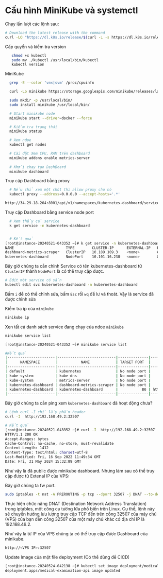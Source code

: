 # Cấu hình MiniKube và systemctl

Chạy lần lượt các lệnh sau:

```bash
# Download the latest release with the command
curl -LO "https://dl.k8s.io/release/$(curl -L -s https://dl.k8s.io/release/stable.txt)/bin/linux/amd64/kubectl"
```

Cấp quyền và kiểm tra version

```bash
   chmod +x kubectl
   sudo mv ./kubectl /usr/local/bin/kubectl
   kubectl version
```


MiniKube
```bash
  grep -E --color 'vmx|svm' /proc/cpuinfo

  curl -Lo minikube https://storage.googleapis.com/minikube/releases/latest/minikube-linux-amd64   && chmod +x minikube

  sudo mkdir -p /usr/local/bin/
  sudo install minikube /usr/local/bin/

  # Start minikube node
  minikube start --driver=docker --force

  # Kiểm tra trạng thái
  minikube status

  # Xem ndoe
  kubectl get nodes

  # Cài đặt Xem CPU, RAM trên dashboard
  minikube addons enable metrics-server
   
  # Khởi chạy tạo DashBoard
  minikube dashboard

```

Truy cập Dashboard bằng proxy
```bash
  # Nếu chỉ xem một chút thì allow proxy cho nó
  kubectl proxy --address=0.0.0.0 --accept-hosts='.*'

http://34.29.18.204:8001/api/v1/namespaces/kubernetes-dashboard/services/http:kubernetes-dashboard:/proxy/#/about?namespace=default

```

Truy cập Dashboard bằng service node port
```bash
  # Xem thấy cả service
  k get service -n kubernetes-dashboard


  # Kết quả
[root@instance-20240521-043352 ~]# k get service -n kubernetes-dashboard
NAME                        TYPE        CLUSTER-IP      EXTERNAL-IP   PORT(S)        AGE
dashboard-metrics-scraper   ClusterIP   10.109.109.3    <none>        8000/TCP       12m
kubernetes-dashboard        NodePort    10.101.16.230   <none>        80:32507/TCP   12m
```

Bây giờ chúng ta cần chỉnh Service có tên kubernetes-dashboard từ `ClusterIP` thành `NodePort` là có thể truy cập được.

```bash
# Edit một service có sẵn
kubectl edit svc kubernetes-dashboard -n kubernetes-dashboard
```
  Bấm `i` để có thể chỉnh sửa, bấm `Esc` rồi `wq` để lư và thoát. Vậy là service đã được chỉnh sửa

Kiểm tra ip của `minikube`
```bash
minikube ip
```

Xen tất cả danh sách service đang chạy của ndoe `minikube`
```bash
minikube service list

[root@instance-20240521-043352 ~]# minikube service list

#Kết quả
|----------------------|---------------------------|--------------|---------------------------|
|      NAMESPACE       |           NAME            | TARGET PORT  |            URL            |
|----------------------|---------------------------|--------------|---------------------------|
| default              | kubernetes                | No node port |                           |
| kube-system          | kube-dns                  | No node port |                           |
| kube-system          | metrics-server            | No node port |                           |
| kubernetes-dashboard | dashboard-metrics-scraper | No node port |                           |
| kubernetes-dashboard | kubernetes-dashboard      |           80 | http://192.168.49.2:32507 |
|----------------------|---------------------------|--------------|---------------------------|
```

Bây giờ chúng ta cần ping xem `kubernetes-dashboard` đã hoạt động chưa?

```bash
# Lệnh curl -I chỉ lấy phần header
curl -I  http://192.168.49.2:32507

# Kết quả
[root@instance-20240521-043352 ~]# curl -I  http://192.168.49.2:32507
HTTP/1.1 200 OK
Accept-Ranges: bytes
Cache-Control: no-cache, no-store, must-revalidate
Content-Length: 1412
Content-Type: text/html; charset=utf-8
Last-Modified: Fri, 16 Sep 2022 11:49:34 GMT
Date: Fri, 31 May 2024 15:32:09 GMT

```

Như vậy là đã public được minikube dashboard. Nhưng làm sau có thể truy cập được từ Extenal IP của VPS:

Bây giờ chúng ta fw port.
```bash
sudo iptables -t nat -A PREROUTING -p tcp --dport 32507 -j DNAT --to-destination <Minikube IP>:32507

```

 Thực hiện chức năng DNAT (Destination Network Address Translation) trong iptables, một công cụ tường lửa phổ biến trên Linux. Cụ thể, lệnh này sẽ chuyển hướng lưu lượng truy cập TCP đến trên cổng 32507 của máy chủ (VPS) của bạn đến cổng 32507 của một máy chủ khác có địa chỉ IP là 192.168.49.2.


Như vậy là từ IP của VPS chúng ta có thể truy cập được Dashboard của minikube.

```bash
http://<VPS IP>:32507

```

Update Image của một file deployment (Có thể dùng để CICD)

```Bash
[root@instance-20240524-042138 ~]# kubectl set image deployment/medical-examination-api medical-examination-api=vanhungdev/bloghung:5f5edeea
deployment.apps/medical-examination-api image updated
```
